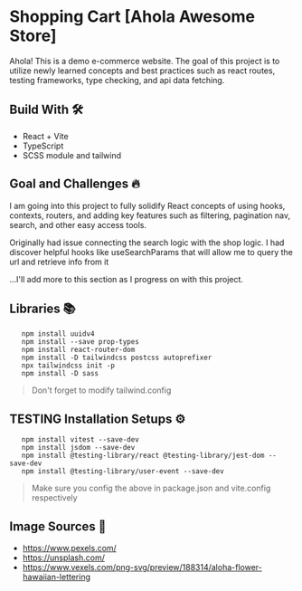 # Shopping Cart [Ahola Awesome Store]

Ahola! This is a demo e-commerce website. The goal of this project is to utilize newly learned concepts and best practices such as react routes, testing frameworks, type checking, and api data fetching.

## Build With 🛠️

- React + Vite
- TypeScript
- SCSS module and tailwind

## Goal and Challenges 🔥
I am going into this project to fully solidify React concepts of using hooks, contexts, routers, and adding key features such as filtering, pagination nav, search, and other easy access tools. 

Originally had issue connecting the search logic with the shop logic. I had discover helpful hooks like useSearchParams that will allow me to query the url and retrieve info from it

...I'll add more to this section as I progress on with this project.

## Libraries 📚

```
   npm install uuidv4
   npm install --save prop-types
   npm install react-router-dom
   npm install -D tailwindcss postcss autoprefixer
   npx tailwindcss init -p
   npm install -D sass
```

> Don't forget to modify tailwind.config

## TESTING Installation Setups ⚙️

```
   npm install vitest --save-dev
   npm install jsdom --save-dev
   npm install @testing-library/react @testing-library/jest-dom --save-dev
   npm install @testing-library/user-event --save-dev
```

> Make sure you config the above in package.json and vite.config respectively

## Image Sources 🌅

- https://www.pexels.com/
- https://unsplash.com/
- https://www.vexels.com/png-svg/preview/188314/aloha-flower-hawaiian-lettering
